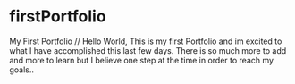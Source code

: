 # firstPortfolio
My First Portfolio
//
Hello World,
This is my first Portfolio and im excited to what I have accomplished this last few days. There is so much more to add and more to learn but I believe one step at the time in order to reach my goals..
